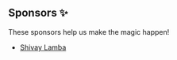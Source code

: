 ## Sponsors ✨

These sponsors help us make the magic happen!

- [ Shivay Lamba ](https://github.com/shivaylamba)
